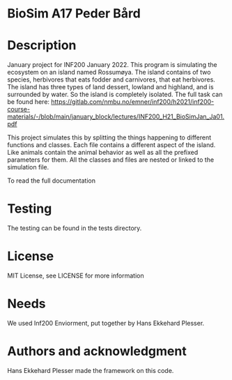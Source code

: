 # BioSim A17 Peder Bård

# Description
January project for INF200 January 2022. This program is simulating the 
ecosystem on an island named Rossumøya. The island contains of two species,
herbivores that eats fodder and carnivores, that eat herbivores. 
The island has three types of land dessert, lowland and highland, and is 
surrounded by water. So the island is completely isolated. 
The full task can be found here: 
https://gitlab.com/nmbu.no/emner/inf200/h2021/inf200-course-materials/-/blob/main/january_block/lectures/INF200_H21_BioSimJan_Ja01.pdf

This project simulates this by splitting the things happening to 
different functions and classes. Each file contains a different aspect 
of the island. Like animals contain the animal behavior as well as
all the prefixed parameters for them. All the classes and files are
nested or linked to the simulation file. 

To read the full documentation 


# Testing
The testing can be found in the tests directory. 


# License 
MIT License,
see LICENSE for more information

# Needs
We used Inf200 Enviorment, put together by Hans Ekkehard Plesser.


# Authors and acknowledgment
Hans Ekkehard Plesser made the framework on this code.

